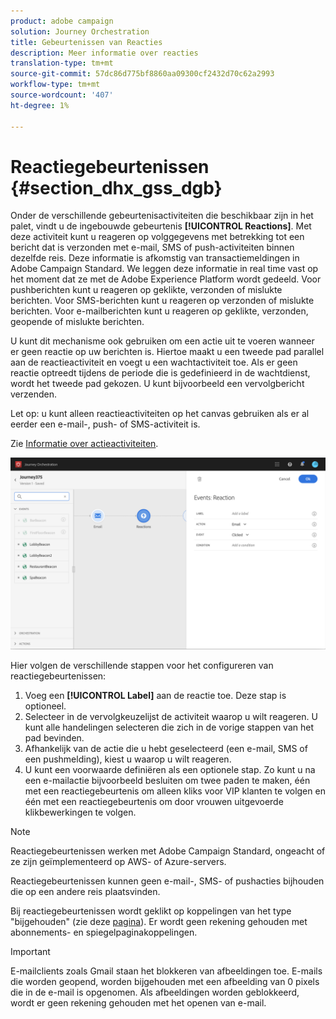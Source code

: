 ```yaml
---
product: adobe campaign
solution: Journey Orchestration
title: Gebeurtenissen van Reacties
description: Meer informatie over reacties
translation-type: tm+mt
source-git-commit: 57dc86d775bf8860aa09300cf2432d70c62a2993
workflow-type: tm+mt
source-wordcount: '407'
ht-degree: 1%

---
```



# Reactiegebeurtenissen {#section_dhx_gss_dgb}

Onder de verschillende gebeurtenisactiviteiten die beschikbaar zijn in het palet, vindt u de ingebouwde gebeurtenis **[!UICONTROL Reactions]**. Met deze activiteit kunt u reageren op volggegevens met betrekking tot een bericht dat is verzonden met e-mail, SMS of push-activiteiten binnen dezelfde reis. Deze informatie is afkomstig van transactiemeldingen in Adobe Campaign Standard. We leggen deze informatie in real time vast op het moment dat ze met de Adobe Experience Platform wordt gedeeld. Voor pushberichten kunt u reageren op geklikte, verzonden of mislukte berichten. Voor SMS-berichten kunt u reageren op verzonden of mislukte berichten. Voor e-mailberichten kunt u reageren op geklikte, verzonden, geopende of mislukte berichten.

U kunt dit mechanisme ook gebruiken om een actie uit te voeren wanneer er geen reactie op uw berichten is. Hiertoe maakt u een tweede pad parallel aan de reactieactiviteit en voegt u een wachtactiviteit toe. Als er geen reactie optreedt tijdens de periode die is gedefinieerd in de wachtdienst, wordt het tweede pad gekozen. U kunt bijvoorbeeld een vervolgbericht verzenden.

Let op: u kunt alleen reactieactiviteiten op het canvas gebruiken als er al eerder een e-mail-, push- of SMS-activiteit is.

Zie [Informatie over actieactiviteiten](../building-journeys/about-action-activities.md).

![](../assets/journey45.png)

Hier volgen de verschillende stappen voor het configureren van reactiegebeurtenissen:

1. Voeg een **[!UICONTROL Label]** aan de reactie toe. Deze stap is optioneel.
1. Selecteer in de vervolgkeuzelijst de activiteit waarop u wilt reageren. U kunt alle handelingen selecteren die zich in de vorige stappen van het pad bevinden.
1. Afhankelijk van de actie die u hebt geselecteerd (een e-mail, SMS of een pushmelding), kiest u waarop u wilt reageren.
1. U kunt een voorwaarde definiëren als een optionele stap. Zo kunt u na een e-mailactie bijvoorbeeld besluiten om twee paden te maken, één met een reactiegebeurtenis om alleen kliks voor VIP klanten te volgen en één met een reactiegebeurtenis om door vrouwen uitgevoerde klikbewerkingen te volgen.

>[!NOTE]
>
>Reactiegebeurtenissen werken met Adobe Campaign Standard, ongeacht of ze zijn geïmplementeerd op AWS- of Azure-servers.
>
>Reactiegebeurtenissen kunnen geen e-mail-, SMS- of pushacties bijhouden die op een andere reis plaatsvinden.
>
>Bij reactiegebeurtenissen wordt geklikt op koppelingen van het type &quot;bijgehouden&quot; (zie deze [pagina](https://docs.adobe.com/content/help/en/campaign-standard/using/designing-content/links.html#about-tracked-urls)). Er wordt geen rekening gehouden met abonnements- en spiegelpaginakoppelingen.

>[!IMPORTANT]
>
>E-mailclients zoals Gmail staan het blokkeren van afbeeldingen toe. E-mails die worden geopend, worden bijgehouden met een afbeelding van 0 pixels die in de e-mail is opgenomen. Als afbeeldingen worden geblokkeerd, wordt er geen rekening gehouden met het openen van e-mail.
